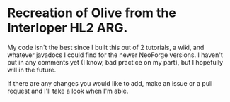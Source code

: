 # Recreation of Olive from the Interloper HL2 ARG.
My code isn't the best since I built this out of 2 tutorials, a wiki, and whatever javadocs I could find for the newer NeoForge versions. I haven't put in any comments yet (I know, bad practice on my part), but I hopefully will in the future.

If there are any changes you would like to add, make an issue or a pull request and I'll take a look when I'm able.
